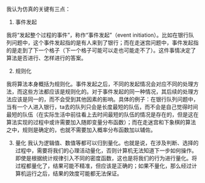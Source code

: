 我认为仿真的关键有三点：

1. 事件发起

我将“发起整个过程的事件”，称作“事件发起”（event initiation）。比如在银行队列问题中，这个事件发起指的是有人来到了银行；而在走迷宫问题中，事件发起指的是走到了下一个格子（下一个格子可能可以走也可能走不了）。这件事情决定了算法是否进行、怎样进行的答案。

2. 规则化

我将算法本身概括为规则化。事件发起之后，不同的发起情况会对应不同的处理方法，而这些方法都应该是规则化的。对于事件发起的同一种情况，其后续的处理方法应该是同一的，而不会受到其他因素的影响。具体的例子：在银行队列问题中，当有一个人进入银行，ta去的队列只会是长度最短的队伍，而不会是自己觉得时间最短的队伍（在实际生活中前往看上去时间最短的队伍的情况是存在的，但是这在算法实现的过程中或许需要加入随即变量分布函数）；而在走迷宫和下象棋的算法之中，规则是确定的，也就不需要加入概率分布函数加以辅佐。

3. 量化
我认为逻辑值、数值等都可以归到量化。也就是说，在涉及判断、选择的过程中，需要将我们的心理活动量化，否则计算机无法知道下一步如何操作。即使是根据统计规律引入不同的密度函数，这也是将我们的行为进行量化。将过程都量化了，结果可能不精准，但应该是正确的；如果不量化，那么经过计算机运行之后，结果的效度可能都无法保证。
